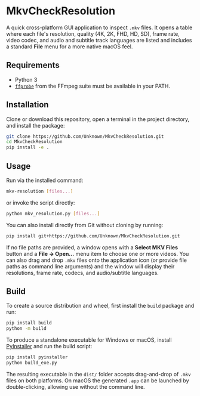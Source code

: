 # MkvCheckResolution

A quick cross-platform GUI application to inspect `.mkv` files.
It opens a table where each file's resolution, quality (4K, 2K, FHD, HD, SD),
frame rate, video codec, and audio and subtitle track languages are listed and
includes a standard **File** menu for a more native macOS feel.

## Requirements
- Python 3
- [`ffprobe`](https://ffmpeg.org/ffprobe.html) from the FFmpeg suite must be available in your PATH.

## Installation

Clone or download this repository, open a terminal in the project directory, and install the package:

```bash
git clone https://github.com/Unknown/MkvCheckResolution.git
cd MkvCheckResolution
pip install -e .
```

## Usage

Run via the installed command:

```bash
mkv-resolution [files...]
```

or invoke the script directly:

```bash
python mkv_resolution.py [files...]
```

You can also install directly from Git without cloning by running:

```bash
pip install git+https://github.com/Unknown/MkvCheckResolution.git
```

If no file paths are provided, a window opens with a **Select MKV Files** button and a **File → Open…** menu item to choose one or more videos.
You can also drag and drop `.mkv` files onto the application icon (or provide
file paths as command line arguments) and the window will display their
resolutions, frame rate, codecs, and audio/subtitle languages.

## Build

To create a source distribution and wheel, first install the `build` package and run:

```bash
pip install build
python -m build
```

To produce a standalone executable for Windows or macOS, install [PyInstaller](https://pyinstaller.org/) and run the build script:

```bash
pip install pyinstaller
python build_exe.py
```

The resulting executable in the `dist/` folder accepts drag-and-drop of `.mkv` files on both platforms.
On macOS the generated `.app` can be launched by double-clicking, allowing use without the command line.
